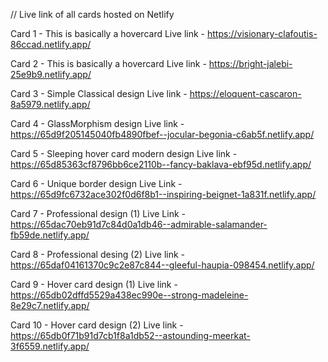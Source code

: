 // Live link of all cards hosted on Netlify

Card 1 - This is basically a hovercard 
 Live link - https://visionary-clafoutis-86ccad.netlify.app/


Card 2 - This is basically a hovercard 
 Live link - https://bright-jalebi-25e9b9.netlify.app/
 

Card 3 - Simple Classical design
Live link - https://eloquent-cascaron-8a5979.netlify.app/


Card 4 - GlassMorphism design
Live link - https://65d9f205145040fb4890fbef--jocular-begonia-c6ab5f.netlify.app/


Card 5 - Sleeping hover card modern design
Live link - https://65d85363cf8796bb6ce2110b--fancy-baklava-ebf95d.netlify.app/


Card 6 - Unique border design
Live Link - https://65d9fc6732ace302f0d6f8b1--inspiring-beignet-1a831f.netlify.app/


Card 7 - Professional  design (1)
Live Link - https://65dac70eb91d7c84d0a1db46--admirable-salamander-fb59de.netlify.app/


Card 8 - Professional desing (2)
Live link - https://65daf04161370c9c2e87c844--gleeful-haupia-098454.netlify.app/


Card 9 - Hover card design (1)
Live link - https://65db02dffd5529a438ec990e--strong-madeleine-8e29c7.netlify.app/


Card 10 - Hover card design (2)
Live link - https://65db0f71b91d7cb1f8a1db52--astounding-meerkat-3f6559.netlify.app/ 
